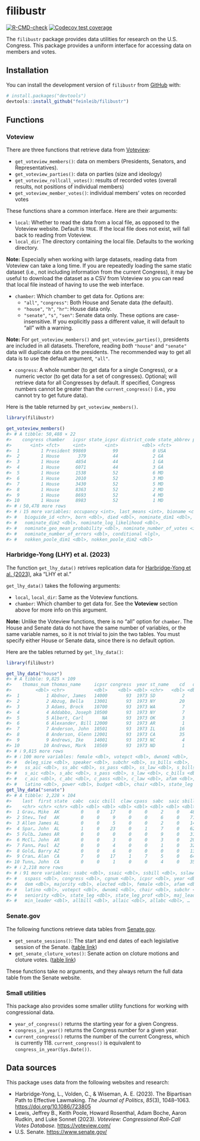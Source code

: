 
<!-- README.md is generated from README.Rmd. Please edit that file -->

# filibustr

<!-- badges: start -->

[![R-CMD-check](https://github.com/feinleib/filibustr/actions/workflows/R-CMD-check.yaml/badge.svg)](https://github.com/feinleib/filibustr/actions/workflows/R-CMD-check.yaml)
[![Codecov test
coverage](https://codecov.io/gh/feinleib/filibustr/branch/main/graph/badge.svg)](https://app.codecov.io/gh/feinleib/filibustr?branch=main)
<!-- badges: end -->

The `filibustr` package provides data utilities for research on the U.S.
Congress. This package provides a uniform interface for accessing data
on members and votes.

## Installation

You can install the development version of `filibustr` from
[GitHub](https://github.com/) with:

``` r
# install.packages("devtools")
devtools::install_github("feinleib/filibustr")
```

## Functions

### Voteview

There are three functions that retrieve data from
[Voteview](https://voteview.com/data):

- `get_voteview_members()`: data on members (Presidents, Senators, and
  Representatives).
- `get_voteview_parties()`: data on parties (size and ideology)
- `get_voteview_rollcall_votes()`: results of recorded votes (overall
  results, not positions of individual members)
- `get_voteview_member_votes()`: individual members’ votes on recorded
  votes

These functions share a common interface. Here are their arguments:

- `local`: Whether to read the data from a local file, as opposed to the
  Voteview website. Default is `TRUE`. If the local file does not exist,
  will fall back to reading from Voteview.
- `local_dir`: The directory containing the local file. Defaults to the
  working directory.

**Note:** Especially when working with large datasets, reading data from
Voteview can take a long time. If you are repeatedly loading the same
static dataset (i.e., not including information from the current
Congress), it may be useful to download the dataset as a CSV from
Voteview so you can read that local file instead of having to use the
web interface.

- `chamber`: Which chamber to get data for. Options are:
  - `"all"`, `"congress"`: Both House and Senate data (the default).
  - `"house"`, `"h"`, `"hr"`: House data only.
  - `"senate"`, `"s"`, `"sen"`: Senate data only. These options are
    case-insensitive. If you explicitly pass a different value, it will
    default to “all” with a warning.

**Note:** For `get_voteview_members()` and `get_voteview_parties()`,
presidents are included in all datasets. Therefore, reading *both*
`"house"` and `"senate"` data will duplicate data on the presidents. The
recommended way to get all data is to use the default argument, `"all"`.

- `congress`: A whole number (to get data for a single Congress), or a
  numeric vector (to get data for a set of congresses). Optional; will
  retrieve data for all Congresses by default. If specified, Congress
  numbers cannot be greater than the `current_congress()` (i.e., you
  cannot try to get future data).

Here is the table returned by `get_voteview_members()`.

``` r
library(filibustr)

get_voteview_members()
#> # A tibble: 50,488 × 22
#>    congress chamber   icpsr state_icpsr district_code state_abbrev party_code
#>       <int> <fct>     <int>       <int>         <dbl> <fct>             <int>
#>  1        1 President 99869          99             0 USA                5000
#>  2        1 House       379          44             2 GA                 4000
#>  3        1 House      4854          44             1 GA                 4000
#>  4        1 House      6071          44             3 GA                 4000
#>  5        1 House      1538          52             6 MD                 5000
#>  6        1 House      2010          52             3 MD                 4000
#>  7        1 House      3430          52             5 MD                 5000
#>  8        1 House      8363          52             2 MD                 4000
#>  9        1 House      8693          52             4 MD                 4000
#> 10        1 House      8983          52             1 MD                 4000
#> # ℹ 50,478 more rows
#> # ℹ 15 more variables: occupancy <int>, last_means <int>, bioname <chr>,
#> #   bioguide_id <chr>, born <dbl>, died <dbl>, nominate_dim1 <dbl>,
#> #   nominate_dim2 <dbl>, nominate_log_likelihood <dbl>,
#> #   nominate_geo_mean_probability <dbl>, nominate_number_of_votes <int>,
#> #   nominate_number_of_errors <dbl>, conditional <lgl>,
#> #   nokken_poole_dim1 <dbl>, nokken_poole_dim2 <dbl>
```

### Harbridge-Yong (LHY) et al. (2023)

The function `get_lhy_data()` retrives replication data for
[Harbridge-Yong et al. (2023)](https://doi.org/10.1086/723805), aka “LHY
et al.”

`get_lhy_data()` takes the following arguments:

- `local`, `local_dir`: Same as the Voteview functions.
- `chamber`: Which chamber to get data for. See the **Voteview** section
  above for more info on this argument.

**Note:** Unlike the Voteview functions, there is no “all” option for
`chamber`. The House and Senate data do not have the same number of
variables, or the same variable names, so it is not trivial to join the
two tables. You must specify either House or Senate data, since there is
no default option.

Here are the tables returned by `get_lhy_data()`:

``` r
library(filibustr)

get_lhy_data("house")
#> # A tibble: 9,825 × 109
#>    thomas_num thomas_name     icpsr congress  year st_name    cd   dem elected
#>         <dbl> <chr>           <dbl>    <dbl> <dbl> <chr>   <dbl> <dbl>   <dbl>
#>  1          1 Abdnor, James   14000       93  1973 SD          2     0    1972
#>  2          2 Abzug, Bella    13001       93  1973 NY         20     1    1970
#>  3          3 Adams, Brock    10700       93  1973 WA          7     1    1964
#>  4          4 Addabbo, Joseph 10500       93  1973 NY          7     1    1960
#>  5          5 Albert, Carl       NA       93  1973 OK          3    NA    1946
#>  6          6 Alexander, Bill 12000       93  1973 AR          1     1    1968
#>  7          7 Anderson, John  10501       93  1973 IL         16     0    1960
#>  8          8 Anderson, Glenn 12001       93  1973 CA         35     1    1968
#>  9          9 Andrews, Ike    14001       93  1973 NC          4     1    1972
#> 10         10 Andrews, Mark   10569       93  1973 ND          1     0    1963
#> # ℹ 9,815 more rows
#> # ℹ 100 more variables: female <dbl>, votepct <dbl>, dwnom1 <dbl>,
#> #   deleg_size <dbl>, speaker <dbl>, subchr <dbl>, ss_bills <dbl>,
#> #   ss_aic <dbl>, ss_abc <dbl>, ss_pass <dbl>, ss_law <dbl>, s_bills <dbl>,
#> #   s_aic <dbl>, s_abc <dbl>, s_pass <dbl>, s_law <dbl>, c_bills <dbl>,
#> #   c_aic <dbl>, c_abc <dbl>, c_pass <dbl>, c_law <dbl>, afam <dbl>,
#> #   latino <dbl>, power <dbl>, budget <dbl>, chair <dbl>, state_leg <dbl>, …
get_lhy_data("senate")
#> # A tibble: 2,228 × 104
#>    last  first state  cabc  caic cbill  claw cpass  sabc  saic sbill  slaw spass
#>    <chr> <chr> <chr> <dbl> <dbl> <dbl> <dbl> <dbl> <dbl> <dbl> <dbl> <dbl> <dbl>
#>  1 Grav… Mike  AK        0     0    17     0     0     2     0    48     0     1
#>  2 Stev… Ted   AK        0     0     9     0     0     6     0    71     3     6
#>  3 Allen James AL        0     0     5     0     0     2     0    14     0     1
#>  4 Spar… John  AL        1     0    23     0     1     7     0    62     0     7
#>  5 Fulb… James AR        0     0     0     0     0     9     0    31     3     8
#>  6 McCl… John  AR        0     0     3     0     0     3     0    20     1     2
#>  7 Fann… Paul  AZ        0     0     4     0     0     1     0    32     1     1
#>  8 Gold… Barry AZ        0     0     6     0     0     0     0    13     0     0
#>  9 Cran… Alan  CA        7     0    17     1     7     5     0    64     2     4
#> 10 Tunn… John  CA        0     0     1     0     0     4     0    35     0     1
#> # ℹ 2,218 more rows
#> # ℹ 91 more variables: ssabc <dbl>, ssaic <dbl>, ssbill <dbl>, sslaw <dbl>,
#> #   sspass <dbl>, congress <dbl>, cgnum <dbl>, icpsr <dbl>, year <dbl>,
#> #   dem <dbl>, majority <dbl>, elected <dbl>, female <dbl>, afam <dbl>,
#> #   latino <dbl>, votepct <dbl>, dwnom1 <dbl>, chair <dbl>, subchr <dbl>,
#> #   seniority <dbl>, state_leg <dbl>, state_leg_prof <dbl>, maj_leader <dbl>,
#> #   min_leader <dbl>, allbill <dbl>, allaic <dbl>, allabc <dbl>, …
```

### Senate.gov

The following functions retrieve data tables from
[Senate.gov](https://www.senate.gov).

- `get_senate_sessions()`: The start and end dates of each legislative
  session of the Senate. ([table
  link](https://www.senate.gov/legislative/DatesofSessionsofCongress.htm))
- `get_senate_cloture_votes()`: Senate action on cloture motions and
  cloture votes. ([table
  link](https://www.senate.gov/legislative/cloture/clotureCounts.htm))

These functions take no arguments, and they always return the full data
table from the Senate website.

### Small utilities

This package also provides some smaller utility functions for working
with congressional data.

- `year_of_congress()` returns the starting year for a given Congress.
- `congress_in_year()` returns the Congress number for a given year.
- `current_congress()` returns the number of the current Congress, which
  is currently 118. `current_congress()` is equivalent to
  `congress_in_year(Sys.Date())`.

## Data sources

This package uses data from the following websites and research:

- Harbridge-Yong, L., Volden, C., & Wiseman, A. E. (2023). The
  Bipartisan Path to Effective Lawmaking. *The Journal of Politics*,
  *85*(3), 1048–1063. <https://doi.org/10.1086/723805>
- Lewis, Jeffrey B., Keith Poole, Howard Rosenthal, Adam Boche, Aaron
  Rudkin, and Luke Sonnet (2023). *Voteview: Congressional Roll-Call
  Votes Database.* <https://voteview.com/>
- U.S. Senate. <https://www.senate.gov/>
